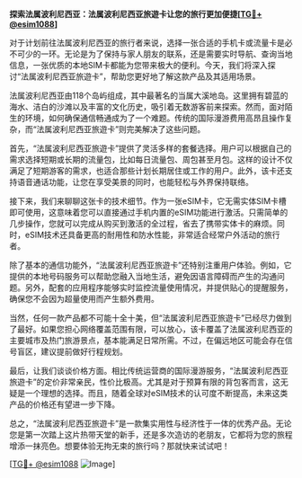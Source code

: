 **探索法属波利尼西亚：法属波利尼西亚旅遊卡让您的旅行更加便捷[[TG💪+ @esim1088](https://t.me/s/esim1088)]**

对于计划前往法属波利尼西亚的旅行者来说，选择一张合适的手机卡或流量卡是必不可少的一环。无论是为了保持与家人朋友的联系，还是需要实时导航、查询当地信息，一张优质的本地SIM卡都能为您带来极大的便利。今天，我们将深入探讨“法属波利尼西亚旅遊卡”，帮助您更好地了解这款产品及其适用场景。

法属波利尼西亚由118个岛屿组成，其中最著名的当属大溪地岛。这里拥有碧蓝的海水、洁白的沙滩以及丰富的文化历史，吸引着无数游客前来探索。然而，面对陌生的环境，如何确保通信畅通成为了一个难题。传统的国际漫游费用高昂且操作复杂，而“法属波利尼西亚旅遊卡”则完美解决了这些问题。

首先，“法属波利尼西亚旅遊卡”提供了灵活多样的套餐选择。用户可以根据自己的需求选择短期或长期的流量包，比如每日流量包、周包甚至月包。这样的设计不仅满足了短期游客的需求，也适合那些计划长期居住或工作的用户。此外，该卡还支持语音通话功能，让您在享受美景的同时，也能轻松与外界保持联络。

接下来，我们来聊聊这张卡的技术细节。作为一张eSIM卡，它无需实体SIM卡槽即可使用，这意味着您可以直接通过手机内置的eSIM功能进行激活。只需简单的几步操作，您就可以完成从购买到激活的全过程，省去了携带实体卡的麻烦。同时，eSIM技术还具备更高的耐用性和防水性能，非常适合经常户外活动的旅行者。

除了基本的通信功能外，“法属波利尼西亚旅遊卡”还特别注重用户体验。例如，它提供的本地号码服务可以帮助您融入当地生活，避免因语言障碍而产生的沟通问题。另外，配套的应用程序能够实时监控流量使用情况，并提供贴心的提醒服务，确保您不会因为超量使用而产生额外费用。

当然，任何一款产品都不可能十全十美，但“法属波利尼西亚旅遊卡”已经尽力做到了最好。如果您担心网络覆盖范围有限，可以放心，该卡覆盖了法属波利尼西亚的主要城市及热门旅游景点，基本能满足日常所需。不过，在偏远地区可能会存在信号盲区，建议提前做好行程规划。

最后，让我们谈谈价格方面。相比传统运营商的国际漫游服务，“法属波利尼西亚旅遊卡”的定价非常亲民，性价比极高。尤其是对于预算有限的背包客而言，这无疑是一个理想的选择。而且，随着全球对eSIM技术的认可度不断提高，未来这类产品的价格还有望进一步下降。

总之，“法属波利尼西亚旅遊卡”是一款集实用性与经济性于一体的优秀产品。无论您是第一次踏上这片热带天堂的新手，还是多次造访的老朋友，它都将为您的旅程增添一抹亮色。想要体验无拘无束的旅行吗？那就快来试试吧！

[[TG💪+ @esim1088](https://t.me/s/esim1088) ![Image](https://i.postimg.cc/4NQfJmqS/Snipaste-2025-05-13-00-14-12.png)]